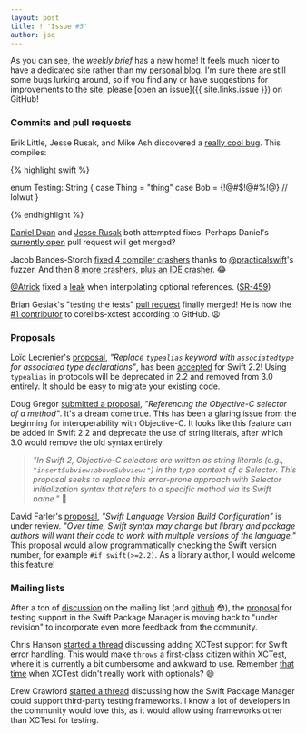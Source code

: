 ```yaml
---
layout: post
title: ! 'Issue #5'
author: jsq
---
```


As you can see, the *weekly brief* has a new home! It feels much nicer to have a dedicated site rather than my [personal blog](http://www.jessesquires.com/new-weekly-brief/). I'm sure there are still some bugs lurking around, so if you find any or have suggestions for improvements to the site, please [open an issue]({{ site.links.issue }}) on GitHub!

<!--excerpt-->

### Commits and pull requests

Erik Little, Jesse Rusak, and Mike Ash discovered a [really cool bug](https://bugs.swift.org/browse/SR-510). This compiles:

{% highlight swift %}

enum Testing: String {
    case Thing = "thing"
    case Bob = {!@#$!@#%!@} // lolwut
}

{% endhighlight %}

[Daniel Duan](https://github.com/apple/swift/pull/931) and [Jesse Rusak](https://github.com/apple/swift/pull/934) both attempted fixes. Perhaps Daniel's [currently open](https://github.com/apple/swift/pull/955) pull request will get merged?

Jacob Bandes-Storch [fixed 4 compiler crashers](https://github.com/apple/swift/pull/910) thanks to [@practicalswift](https://github.com/practicalswift)'s fuzzer. And then [8 more crashers, plus an IDE crasher](https://github.com/apple/swift/pull/926). 😂

[@Atrick](https://github.com/atrick) fixed a [leak](https://github.com/apple/swift/commit/9cf84c24ca860c64b6858d61d271476d5575592a) when interpolating optional references. ([SR-459](https://bugs.swift.org/browse/SR-459))

Brian Gesiak's "testing the tests" [pull request](https://github.com/apple/swift-corelibs-xctest/pull/20) finally merged! He is now the [#1 contributor](https://github.com/apple/swift-corelibs-xctest/graphs/contributors) to corelibs-xctest according to GitHub. 😦

### Proposals

Loïc Lecrenier's [proposal](https://github.com/apple/swift-evolution/blob/master/proposals/0011-replace-typealias-associated.md), *"Replace `typealias` keyword with `associatedtype` for associated type declarations"*, has been [accepted](https://lists.swift.org/pipermail/swift-evolution-announce/2016-January/000014.html) for Swift 2.2! Using `typealias` in protocols will be deprecated in 2.2 and removed from 3.0 entirely. It should be easy to migrate your existing code.

Doug Gregor [submitted a proposal](https://github.com/apple/swift-evolution/blob/master/proposals/0022-objc-selectors.md), *"Referencing the Objective-C selector of a method"*. It's a dream come true. This has been a glaring issue from the beginning for interoperability with Objective-C. It looks like this feature can be added in Swift 2.2 and deprecate the use of string literals, after which 3.0 would remove the old syntax entirely.
>*"In Swift 2, Objective-C selectors are written as string literals (e.g., `"insertSubview:aboveSubview:"`) in the type context of a Selector. This proposal seeks to replace this error-prone approach with Selector initialization syntax that refers to a specific method via its Swift name."* 👏

David Farler's [proposal](https://github.com/apple/swift-evolution/blob/master/proposals/0020-if-swift-version.md), *"Swift Language Version Build Configuration"* is under review. *"Over time, Swift syntax may change but library and package authors will want their code to work with multiple versions of the language."* This proposal would allow programmatically checking the Swift version number, for example `#if swift(>=2.2)`. As a library author, I would welcome this feature!

### Mailing lists

After a ton of [discussion](https://lists.swift.org/pipermail/swift-evolution/Week-of-Mon-20160111/006466.html) on the mailing list (and [github](https://github.com/apple/swift-evolution/pull/51) 😳), the [proposal](https://github.com/apple/swift-evolution/blob/master/proposals/0019-package-manager-testing.md) for testing support in the Swift Package Manager is moving back to "under revision" to incorporate even more feedback from the community.

Chris Hanson [started a thread](https://lists.swift.org/pipermail/swift-evolution/Week-of-Mon-20160104/006091.html) discussing adding XCTest support for Swift error handling. This would make `throws` a first-class citizen within XCTest, where it is currently a bit cumbersome and awkward to use. Remember [that time](https://www.natashatherobot.com/unit-testing-optionals-in-swift-xctassertnotnil/) when XCTest didn't really work with optionals? 😄

Drew Crawford [started a thread](https://lists.swift.org/pipermail/swift-build-dev/Week-of-Mon-20151228/000125.html) discussing how the Swift Package Manager could support third-party testing frameworks. I know a lot of developers in the community would love this, as it would allow using frameworks other than XCTest for testing.
